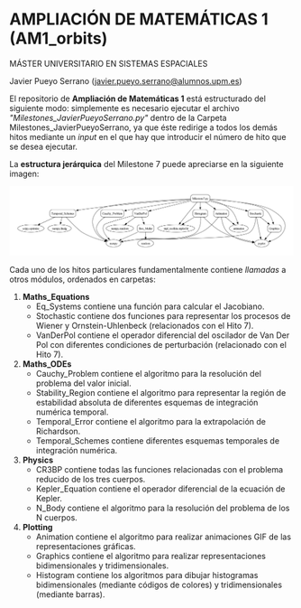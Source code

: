 # AMPLIACIÓN DE MATEMÁTICAS 1 (AM1_orbits)
MÁSTER UNIVERSITARIO EN SISTEMAS ESPACIALES

Javier Pueyo Serrano (javier.pueyo.serrano@alumnos.upm.es)

El repositorio de __Ampliación de Matemáticas 1__ está estructurado del siguiente modo: simplemente es necesario ejecutar el archivo _"Milestones_JavierPueyoSerrano.py"_ dentro de la Carpeta Milestones_JavierPueyoSerrano, ya que éste redirige a todos los demás hitos mediante un _input_ en el que hay que introducir el número de hito que se desea ejecutar.

La __estructura jerárquica__ del Milestone 7 puede apreciarse en la siguiente imagen:
<p align="center">
  <img src=".\Estructura.png" alt="Descripción de la imagen">
</p>

Cada uno de los hitos particulares fundamentalmente contiene _llamadas_ a otros módulos, ordenados en carpetas:
1. __Maths_Equations__
   - Eq_Systems contiene una función para calcular el Jacobiano.
   - Stochastic contiene dos funciones para representar los procesos de Wiener y Ornstein-Uhlenbeck (relacionados con el Hito 7).
   - VanDerPol contiene el operador diferencial del oscilador de Van Der Pol con diferentes condiciones de perturbación (relacionado con el Hito 7).
2. __Maths_ODEs__
   - Cauchy_Problem contiene el algoritmo para la resolución del problema del valor inicial.
   - Stability_Region contiene el algoritmo para representar la región de estabilidad absoluta de diferentes esquemas de integración numérica temporal.
   - Temporal_Error contiene el algoritmo para la extrapolación de Richardson.
   - Temporal_Schemes contiene diferentes esquemas temporales de integración numérica.
3. __Physics__
   - CR3BP contiene todas las funciones relacionadas con el problema reducido de los tres cuerpos.
   - Kepler_Equation contiene el operador diferencial de la ecuación de Kepler.
   - N_Body contiene el algoritmo para la resolución del problema de los N cuerpos.
4. __Plotting__
   - Animation contiene el algoritmo para realizar animaciones GIF de las representaciones gráficas.
   - Graphics contiene el algoritmo para realizar representaciones bidimensionales y tridimensionales.
   - Histogram contiene los algoritmos para dibujar histogramas bidimensionales (mediante códigos de colores) y tridimensionales (mediante barras).
